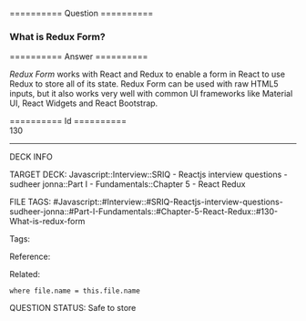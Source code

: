 ========== Question ==========  

### What is Redux Form?  

========== Answer ==========  

_Redux Form_ works with React and Redux to enable a form in React to use Redux
to store all of its state. Redux Form can be used with raw HTML5 inputs, but it
also works very well with common UI frameworks like Material UI, React Widgets
and React Bootstrap.

========== Id ==========  
130

---

DECK INFO

TARGET DECK: Javascript::Interview::SRIQ - Reactjs interview questions - sudheer jonna::Part I - Fundamentals::Chapter 5 - React Redux

FILE TAGS: #Javascript::#Interview::#SRIQ-Reactjs-interview-questions-sudheer-jonna::#Part-I-Fundamentals::#Chapter-5-React-Redux::#130-What-is-redux-form

Tags:

Reference:

Related:

```dataview
where file.name = this.file.name
```
QUESTION STATUS: Safe to store
